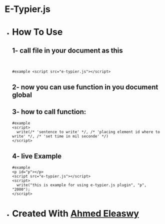 # E-Typier.js
- <h1>How To Use</h1>

     <h2>1- call file in your document as this </h2> <br />
    
      #example <script src="e-typier.js"></script>

     <h2>2- now you can use function in you document global</h2>
  
     <h2>3- how to call function:</h2>
  
      #example 
      <script>
        write(/* 'sentence to write' */, /* 'placing element id where to write' */, /* 'set time in mil seconde' */)
      </script>
  
     <h2>4- live Example</h2>
    
      #example
      <p id="p"></p>
      <script src="e-typier.js"></script>
      <script>
        write("this is example for using e-typier.js plugin", "p", "2000");
      </script>
      
- <h1>Created With <a href="https://www.facebook.com/Ahmed.Eleaswy.Dev">Ahmed Eleaswy</a></h2> 
